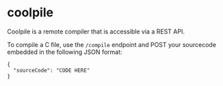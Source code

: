 # coolpile
Coolpile is a remote compiler that is accessible via a REST API.

To compile a C file, use the `/compile` endpoint and POST your sourcecode embedded in the following JSON format:

```
{
  "sourceCode": "CODE HERE"
}
```
